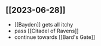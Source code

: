 ## [[2023-06-28]]
- [[Bayden]] gets all itchy
- pass [[Citadel of Ravens]]
- continue towards [[Bard's Gate]]
